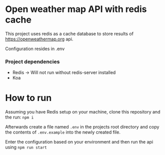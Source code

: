 # Open weather map API with redis cache
This project uses redis as a cache database to
store results of https://openweathermap.org api.

Configuration resides in .env

### Project dependencies
- Redis -> Will not run without redis-server installed
- Koa

# How to run
Assuming you have Redis setup on your machine, clone this
repository and the run:
```npm i```

Afterwards create a file named ```.env``` in the projects 
root directory and copy the contents of ```.env.example```
into the newly created file.

Enter the configuration based on your environment and then
run the api using ```npm run start```


